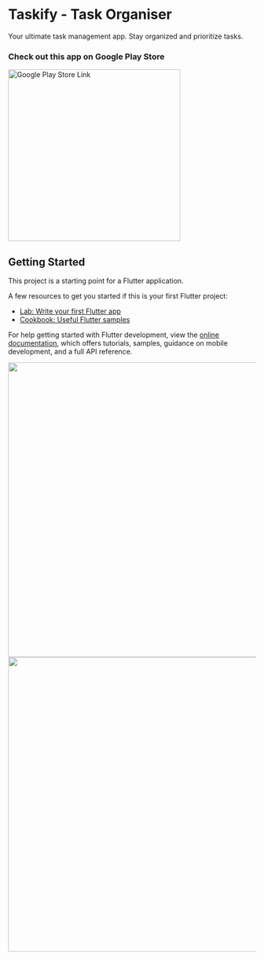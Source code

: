 # Taskify - Task Organiser 

Your ultimate task management app. Stay organized and prioritize tasks.

### Check out this app on Google Play Store

[<img alt = "Google Play Store Link" src="https://github.com/Dev-Bhandari/Taskify/assets/52774043/cc3024eb-cc6a-4209-a22c-ec16c4c22312"  width="350" >](https://play.google.com/store/apps/details?id=com.inventia.todo&hl=en-IN)

## Getting Started

This project is a starting point for a Flutter application.



A few resources to get you started if this is your first Flutter project:

- [Lab: Write your first Flutter app](https://docs.flutter.dev/get-started/codelab)
- [Cookbook: Useful Flutter samples](https://docs.flutter.dev/cookbook)

For help getting started with Flutter development, view the
[online documentation](https://docs.flutter.dev/), which offers tutorials,
samples, guidance on mobile development, and a full API reference.

<img src = "https://github.com/Dev-Bhandari/Taskify/assets/52774043/543af0b6-9d37-4f3f-9b4b-58ac048dd62c" height = "600">      <img src = "https://github.com/Dev-Bhandari/Taskify/assets/52774043/0d8e23af-6d7b-4f60-a158-83f0f9afacaf" height = "600">

